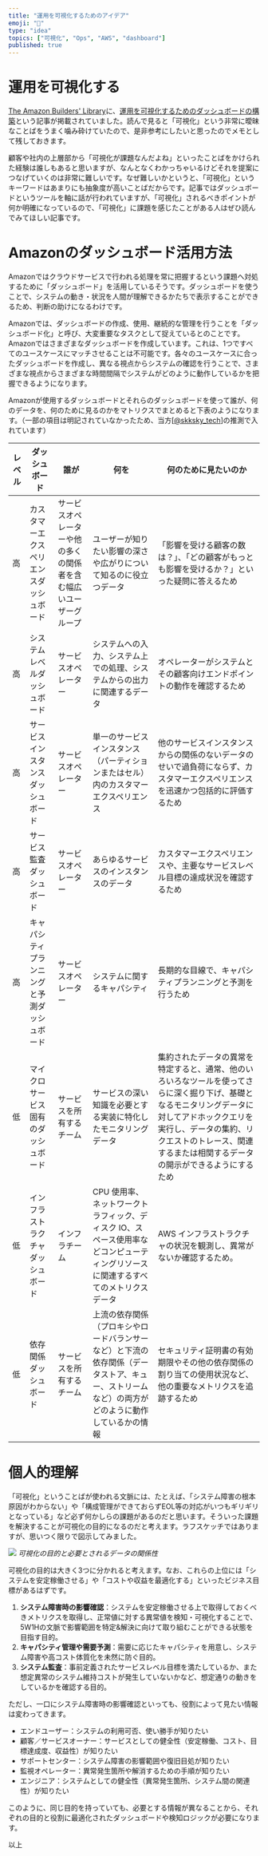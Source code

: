 ```yaml
---
title: "運用を可視化するためのアイデア"
emoji: "📖"
type: "idea"
topics: ["可視化", "Ops", "AWS", "dashboard"]
published: true
---
```


# 運用を可視化する

[The Amazon Builders' Library](https://aws.amazon.com/jp/builders-library/?cards-body.sort-by=item.additionalFields.customSort&cards-body.sort-order=asc)に、[運用を可視化するためのダッシュボードの構築](https://aws.amazon.com/jp/builders-library/building-dashboards-for-operational-visibility/)という記事が掲載されていました。読んで見ると「可視化」という非常に曖昧なことばをうまく噛み砕けていたので、是非参考にしたいと思ったのでメモとして残しておきます。

顧客や社内の上層部から「可視化が課題なんだよね」といったことばをかけられた経験は誰しもあると思いますが、なんとなくわかっちゃいるけどそれを提案につなげていくのは非常に難しいです。なぜ難しいかというと、「可視化」というキーワードはあまりにも抽象度が高いことばだからです。記事ではダッシュボードというツールを軸に話が行われていますが、「可視化」されるべきポイントが何か明確になっているので、「可視化」に課題を感じたことがある人はぜひ読んでみてほしい記事です。

# Amazonのダッシュボード活用方法

Amazonではクラウドサービスで行われる処理を常に把握するという課題へ対処するために「ダッシュボード」を活用しているそうです。ダッシュボードを使うことで、システムの動き・状況を人間が理解できるかたちで表示することができるため、判断の助けになるわけです。

Amazonでは、ダッシュボードの作成、使用、継続的な管理を行うことを「ダッシュ​​ボード化」と呼び、大変重要なタスクとして捉えているとのことです。Amazonではさまざまなダッシュボードを作成しています。これは、1つですべてのユースケースにマッチさせることは不可能です。各々のユースケースに合ったダッシュボードを作成し、異なる視点からシステムの確認を行うことで、さまざまな視点からさまざまな時間間隔でシステムがどのように動作しているかを把握できるようになります。

Amazonが使用するダッシュボードとそれらのダッシュボードを使って誰が、何のデータを、何のために見るのかをマトリクスでまとめると下表のようになります。（一部の項目は明記されていなかったため、当方[[@skksky_tech](https://twitter.com/skksky_tech)]の推測で入れています）

レベル | ダッシュボード | 誰が | 何を | 何のために見たいのか
-- | -- | -- | -- | --
高 | カスタマーエクスペリエンスダッシュボード | サービスオペレーターや他の多くの関係者を含む幅広いユーザーグループ | ユーザーが知りたい影響の深さや広がりについて知るのに役立つデータ | 「影響を受ける顧客の数は？」、「どの顧客がもっとも影響を受けるか？」といった疑問に答えるため
高 | システムレベルダッシュボード | サービスオペレーター | システムへの入力、システム上での処理、システムからの出力に関連するデータ | オペレーターがシステムとその顧客向けエンドポイントの動作を確認するため
高 | サービスインスタンスダッシュボード | サービスオペレーター | 単一のサービスインスタンス（パーティションまたはセル）内のカスタマーエクスペリエンス | 他のサービスインスタンスからの関係のないデータのせいで過負荷にならず、カスタマーエクスペリエンスを迅速かつ包括的に評価するため
高 | サービス監査ダッシュボード | サービスオペレーター | あらゆるサービスのインスタンスのデータ | カスタマーエクスペリエンスや、主要なサービスレベル目標の達成状況を確認するため
高 | キャパシティプランニングと予測ダッシュボード | サービスオペレーター | システムに関するキャパシティ | 長期的な目線で、キャパシティプランニングと予測を行うため
低 | マイクロサービス固有のダッシュボード | サービスを所有するチーム | サービスの深い知識を必要とする実装に特化したモニタリングデータ | 集約されたデータの異常を特定すると、通常、他のいろいろなツールを使ってさらに深く掘り下げ、基礎となるモニタリングデータに対してアドホッククエリを実行し、データの集約、リクエストのトレース、関連するまたは相関するデータの開示ができるようにするため
低 | インフラストラクチャダッシュボード | インフラチーム | CPU 使用率、ネットワークトラフィック、ディスク   IO、スペース使用率などコンピューティングリソースに関連するすべてのメトリクスデータ | AWS   インフラストラクチャの状況を観測し、異常がないか確認するため。
低 | 依存関係ダッシュボード | サービスを所有するチーム | 上流の依存関係（プロキシやロードバランサーなど）と下流の依存関係（データストア、キュー、ストリームなど）の両方がどのように動作しているかの情報 | セキュリティ証明書の有効期限やその他の依存関係の割り当ての使用状況など、他の重要なメトリクスを追跡するため

# 個人的理解

「可視化」ということばが使われる文脈には、たとえば、「システム障害の根本原因がわからない」や「構成管理ができておらずEOL等の対応がいつもギリギリとなっている」など必ず何かしらの課題があるのだと思います。そういった課題を解決することが可視化の目的になるのだと考えます。ラフスケッチではありますが、思いつく限りで図示してみました。

![](https://storage.googleapis.com/zenn-user-upload/q0hpdoihupjb925b28b6vh6n3ciu)
*可視化の目的と必要とされるデータの関係性*

可視化の目的は大きく3つに分かれると考えます。なお、これらの上位には「システムを安定稼働させる」や「コストや収益を最適化する」といったビジネス目標があるはずです。

1. **システム障害時の影響確認**：システムを安定稼働させる上で取得しておくべきメトリクスを取得し、正常値に対する異常値を検知・可視化することで、5W1Hの文脈で影響範囲を特定&解決に向けて取り組むことができる状態を目指す目的。
2. **キャパシティ管理や需要予測**：需要に応じたキャパシティを用意し、システム障害や高コスト体質化を未然に防ぐ目的。
3. **システム監査**：事前定義されたサービスレベル目標を満たしているか、また想定異常のシステム維持コストが発生していないかなど、想定通りの動きをしているかを確認する目的。

ただし、一口にシステム障害時の影響確認といっても、役割によって見たい情報は変わってきます。

- エンドユーザー：システムの利用可否、使い勝手が知りたい
- 顧客／サービスオーナー：サービスとしての健全性（安定稼働、コスト、目標達成度、収益性）が知りたい
- サポートセンター：システム障害の影響範囲や復旧目処が知りたい
- 監視オペレーター：異常発生箇所や解消するための手順が知りたい
- エンジニア：システムとしての健全性（異常発生箇所、システム間の関連性）が知りたい

このように、同じ目的を持っていても、必要とする情報が異なることから、それぞれの目的と役割に最適化されたダッシュボードや検知ロジックが必要になります。

以上